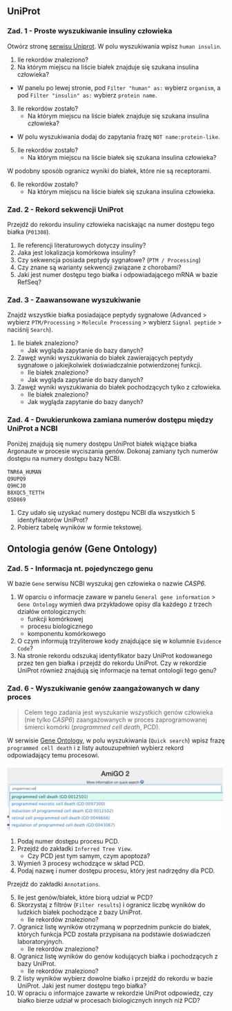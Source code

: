 ## UniProt

### Zad. 1 - Proste wyszukiwanie insuliny człowieka
Otwórz stronę [serwisu Uniprot](https://www.uniprot.org/). W polu wyszukiwania wpisz `human insulin`.

1. Ile rekordów znaleziono?
2. Na którym miejscu na liście białek znajduje się szukana insulina człowieka?

* W panelu po lewej stronie, pod `Filter "human" as:` wybierz `organism`, a pod `Filter "insulin" as:` wybierz `protein name`.

3. Ile rekordów zostało?
   * Na którym miejscu na liście białek znajduje się szukana insulina człowieka?

* W polu wyszukiwania dodaj do zapytania frazę `NOT name:protein-like`.

5. Ile rekordów zostało?
   * Na którym miejscu na liście białek się szukana insulina człowieka?

W podobny sposób ogranicz wyniki do białek, które nie są receptorami.

6. Ile rekordów zostało?
   * Na którym miejscu na liście białek się szukana insulina człowieka.


### Zad. 2 - Rekord sekwencji UniProt
Przejdź do rekordu insuliny człowieka naciskając na numer dostępu tego białka (`P01308`).

1. Ile referencji literaturowych dotyczy insuliny?
2. Jaka jest lokalizacja komórkowa insuliny?
3. Czy sekwencja posiada peptydy sygnałowe? (`PTM / Processing`)
4. Czy znane są warianty sekwencji związane z chorobami?
5. Jaki jest numer dostępu tego białka i odpowiadającego mRNA w bazie RefSeq?


### Zad. 3 - Zaawansowane wyszukiwanie
Znajdź wszystkie białka posiadające peptydy sygnałowe (Advanced > wybierz `PTM/Processing` > `Molecule Processing` > wybierz `Signal peptide` > naciśnij `Search`).

1. Ile białek znaleziono?
   * Jak wygląda zapytanie do bazy danych?
2. Zawęź wyniki wyszukiwania do białek zawierających peptydy sygnałowe o jakiejkolwiek doświadczalnie potwierdzonej funkcji. 
   * Ile białek znaleziono?
   * Jak wygląda zapytanie do bazy danych?
3. Zawęź wyniki wyszukiwania do białek pochodzących tylko z człowieka.
   * Ile białek znaleziono?
   * Jak wygląda zapytanie do bazy danych?


### Zad. 4 - Dwukierunkowa zamiana numerów dostępu między UniProt a NCBI
Poniżej znajdują się numery dostępu UniProt białek wiążące białka Argonaute w procesie wyciszania genów. Dokonaj zamiany tych numerów dostępu na numery dostępu bazy NCBI.

```
TNR6A_HUMAN
Q9UPQ9
Q9HCJ0
B8XQC5_TETTH
Q5D869
```

1. Czy udało się uzyskać numery dostępu NCBI dla wszystkich 5 identyfikatorów UniProt?
2. Pobierz tabelę wyników w formie tekstowej.


## Ontologia genów (Gene Ontology)

### Zad. 5 - Informacja nt. pojedynczego genu
W bazie `Gene` serwisu NCBI wyszukaj gen człowieka o nazwie *CASP6*.

1. W oparciu o informacje zaware w panelu `General gene information` > `Gene Ontology` wymień dwa przykładowe opisy dla każdego z trzech działów ontologicznych:
   * funkcji komórkowej
   * procesu biologicznego
   * komponentu komórkowego
2. O czym informują trzyliterowe kody znajdujące się w kolumnie `Evidence Code`?
3. Na stronie rekordu odszukaj identyfikator bazy UniProt kodowanego przez ten gen białka i przejdź do rekordu UniProt. Czy w rekordzie UniProt również znajdują się informacje na temat ontologii tego genu?


### Zad. 6 - Wyszukiwanie genów zaangażowanych w dany proces

> Celem tego zadania jest wyszukanie wszystkich genów człowieka (nie tylko *CASP6*) zaangażowanych w proces zaprogramowanej śmierci komórki (*programmed cell death*, PCD).

W serwisie [Gene Ontology](http://amigo.geneontology.org/amigo/), w polu wyszukiwania (`Quick search`) wpisz frazę `programmed cell death` i z listy autouzupełnień wybierz rekord odpowiadający temu procesowi.

<img src="./images/amigo-quicksearch.png" alt="amigo-quicksearch" width="500px">

1. Podaj numer dostępu procesu PCD.
2. Przejdź do zakładki `Inferred Tree View`.
   * Czy PCD jest tym samym, czym apoptoza?
3. Wymień 3 procesy wchodzące w skład PCD.
4. Podaj nazwę i numer dostępu procesu, który jest nadrzędny dla PCD.

Przejdź do zakładki `Annotations`. 

5. Ile jest genów/białek, które biorą udział w PCD?
6. Skorzystaj z filtrów (`Filter results`) i ogranicz liczbę wyników do ludzkich białek pochodzące z bazy UniProt. 
   - Ile rekordów znaleziono?
7. Ogranicz listę wyników otrzymaną w poprzednim punkcie do białek, których funkcja PCD została przypisana na podstawie doświadczeń laboratoryjnych.
   - Ile rekordów znaleziono?
8. Ogranicz listę wyników do genów kodujących białka i pochodzących z bazy UniProt.
   - Ile rekordów znaleziono?
9. Z listy wyników wybierz dowolne białko i przejdź do rekordu w bazie UniProt. Jaki jest numer dostępu tego białka?
9. W opraciu o informajce zawarte w rekordzie UniProt odpowiedz, czy białko bierze udział w procesach biologicznych innych niż PCD?
